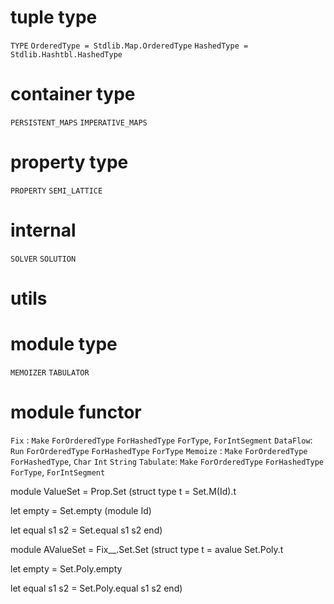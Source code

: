 # tuple type

`TYPE`
`OrderedType = Stdlib.Map.OrderedType`
`HashedType = Stdlib.Hashtbl.HashedType`

# container type

`PERSISTENT_MAPS`
`IMPERATIVE_MAPS`

# property type

`PROPERTY`
`SEMI_LATTICE`

# internal

`SOLVER`
`SOLUTION`

# utils

# module type

`MEMOIZER`
`TABULATOR`

# module functor

`Fix` : `Make` `ForOrderedType` `ForHashedType` `ForType`, `ForIntSegment`
`DataFlow`: `Run` `ForOrderedType` `ForHashedType` `ForType`
`Memoize` : `Make` `ForOrderedType` `ForHashedType`, `Char` `Int` `String`
`Tabulate`: `Make` `ForOrderedType` `ForHashedType` `ForType`, `ForIntSegment`


module ValueSet = Prop.Set (struct
  type t = Set.M(Id).t

  let empty = Set.empty (module Id)

  let equal s1 s2 = Set.equal s1 s2
end)

module AValueSet = Fix__.Set.Set (struct
  type t = avalue Set.Poly.t

  let empty = Set.Poly.empty

  let equal s1 s2 = Set.Poly.equal s1 s2
end)
